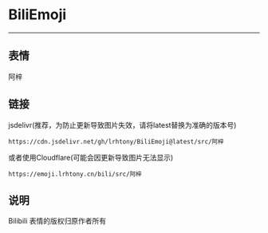 # BiliEmoji
---
## 表情
阿梓
## 链接
jsdelivr(推荐，为防止更新导致图片失效，请将latest替换为准确的版本号)
```
https://cdn.jsdelivr.net/gh/lrhtony/BiliEmoji@latest/src/阿梓
```
或者使用Cloudflare(可能会因更新导致图片无法显示)
```
https://emoji.lrhtony.cn/bili/src/阿梓
```
## 说明
Bilibili 表情的版权归原作者所有
